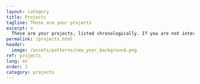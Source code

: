 ```yaml
---
layout: category
title: Projects
tagline: These are your projects
excerpt: >
  These are your projects, listed chronologically. If you are not interested in showing off your projects, delete this page.
permalink: /projects.html
header:
  image: /assets/patterns/new_year_background.png
ref: projects
lang: en
order: 1
category: projects
---
```



